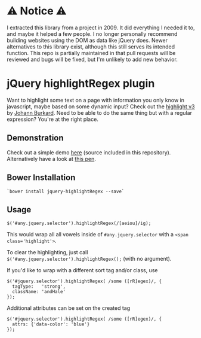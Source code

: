 # ⚠ Notice ⚠

I extracted this library from a project in 2009. It did everything I
needed it to, and maybe it helped a few people. I no longer personally
recommend building websites using the DOM as data like jQuery
does. Newer alternatives to this library exist, although this still
serves its intended function. This repo is partially maintained in
that pull requests will be reviewed and bugs will be fixed, but I'm
unlikely to add new behavior.

# jQuery highlightRegex plugin

Want to highlight some text on a page with information you only
know in javascript, maybe based on some dynamic input?  Check out the
[highlight v3](http://johannburkard.de/blog/programming/javascript/highlight-javascript-text-higlighting-jquery-plugin.html)
by [Johann Burkard](http://johannburkard.de/).  Need to be able to do
the same thing but with a regular expression?  You're at the right
place.

## Demonstration

Check out a simple demo [here](http://jbr.github.io/jQuery.highlightRegex)
(source included in this repository). Alternatively have a look at
[this pen](http://codepen.io/julmot/full/KzrPYB/).

## Bower Installation
    `bower install jquery-highlightRegex --save`

## Usage

    $('#any.jquery.selector').highlightRegex(/[aeiou]/ig);

This would wrap all all vowels inside of `#any.jquery.selector` with a
`<span class='highlight'>`.
  
To clear the highlighting, just call `$('#any.jquery.selector').highlightRegex();` (with no argument).

If you'd like to wrap with a different sort tag and/or class, use

    $('#jquery.selector').highlightRegex( /some ([rR]egex)/, {
      tagType:   'strong',
      className: 'andHale'
    });

Additional attributes can be set on the created tag

    $('#jquery.selector').highlightRegex( /some ([rR]egex)/, {
      attrs: {'data-color': 'blue'}
    });
